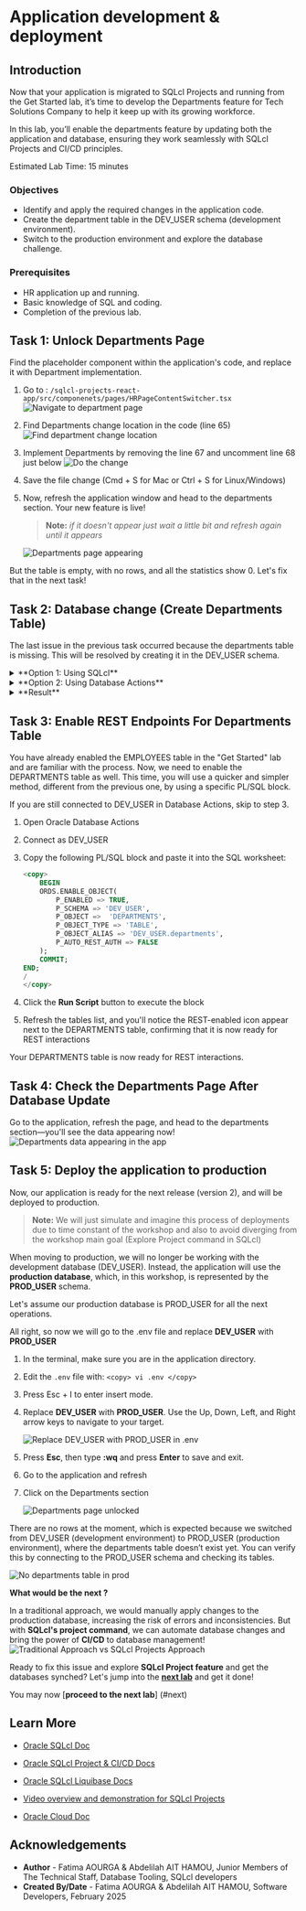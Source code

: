 # Application development & deployment

## Introduction

Now that your application is migrated to SQLcl Projects and running from the Get Started lab, it’s time to develop the Departments feature for Tech Solutions Company to help it keep up with its growing workforce.

In this lab, you’ll enable the departments feature by updating both the application and database, ensuring they work seamlessly with SQLcl Projects and CI/CD principles.

<!--![App dev deploy](./images/app-dev-deploy.png " ")-->

Estimated Lab Time: 15 minutes

### **Objectives**

* Identify and apply the required changes in the application code.
* Create the department table in the DEV_USER schema (development environment).
* Switch to the production environment and explore the database challenge.

### **Prerequisites**

* HR application up and running.
* Basic knowledge of SQL and coding.
* Completion of the previous lab.

## Task 1: Unlock Departments Page

Find the placeholder component within the application's code, and replace it with Department implementation.

1. Go to : `/sqlcl-projects-react-app/src/componenets/pages/HRPageContentSwitcher.tsx`
    ![Navigate to department page](./images/navigate-to-hr-page-content-switcher.png " ")

2. Find Departments change location in the code (line 65)
    ![Find department change location](./images/find-change-location.png " ")

3. Implement Departments by removing the line 67 and uncomment line 68 just below
    ![Do the change](./images/department-feature-implemented.png " ")

4. Save the file change (Cmd + S for Mac or Ctrl + S for Linux/Windows)

5. Now, refresh the application window and head to the departments section. Your new feature is live!

    >**Note:** *if it doesn't appear just wait a little bit and refresh again until it appears*

    ![Departments page appearing](./images/departments-page-unlocked.png " ")

But the table is empty, with no rows, and all the statistics show 0. Let's fix that in the next task!

## Task 2: Database change (Create Departments Table)

The last issue in the previous task occurred because the departments table is missing. This will be resolved by creating it in the DEV_USER schema.

<details><summary>**Option 1: Using SQLcl**</summary>

1. Go to the application folder in the left side and double click on the **scripts** folder

    ![Scripts folder](./images/scripts-folder.png " ")

2. Double click on departments_table.sql to see the table ddl and data to insert

    ![Departments ddl and data](./images/departments-table.png " ")

<!--![Departments ddl and data](./images/departments-table2.png " ")-->

3. Connect to DEV_USER in SQLcl then execute the previous sql file, starting by the ddl then the inserts.

    >**Note:** Make sure you are in the scripts directory before executing the sql file in SQLcl.

    ```sql
    <copy>
        cd /home/oracle/assets/workshops/sqlcl-projects-react-app/scripts/
    </copy>
    ```

    ```sql
    <copy>
        @departments_table.sql
    </copy>
    ```

    ![Departments ddl and data executed](./images/departments-table-executed.png " ")

</details>

<details><summary>**Option 2: Using Database Actions**</summary>

1. Open to Database Actions
2. Connect as DEV_USER
3. Copy all the content of `departments-table.sql` file, then past it in the worksheet there and click on the run script button

    ![Run departments ddl in database actions](./images/run-departments-table-database-actions.png " ")

</details>

<details><summary>**Result**</summary>

The table is created and data inserted in now, so the data should appear now in the Departments page. Refresh the app to check.

<details><summary>***Check ...***</summary>

**Oops!** It doesn’t appear yet!

![Departments page unlocked](./images/departments-page-unlocked.png " ")

This is expected because the ***REST*** endpoint for the table hasn’t been enabled yet.

Don’t worry, we’ll easily configure it in the next task using ***ORDS***, which simplifies the process.
</details>

</details>

## Task 3: Enable REST Endpoints For Departments Table

<!--You already enabled the employees table in the get stated lab and know how to do that, now we need enable the departments table as well. This time you will use an other more easy way to enable it quickly different from the first way, just using a specific PL/SQL block.-->
You have already enabled the EMPLOYEES table in the "Get Started" lab and are familiar with the process. Now, we need to enable the DEPARTMENTS table as well. This time, you will use a quicker and simpler method, different from the previous one, by using a specific PL/SQL block.

If you are still connected to DEV_USER in Database Actions, skip to step 3.

1. Open Oracle Database Actions
2. Connect as DEV_USER
3. Copy the following PL/SQL block and paste it into the SQL worksheet:

    ```sql
    <copy>
        BEGIN
        ORDS.ENABLE_OBJECT(
            P_ENABLED => TRUE,
            P_SCHEMA => 'DEV_USER',
            P_OBJECT =>  'DEPARTMENTS',
            P_OBJECT_TYPE => 'TABLE',
            P_OBJECT_ALIAS => 'DEV_USER.departments',
            P_AUTO_REST_AUTH => FALSE
        );
        COMMIT;
    END;
    /
    </copy>
    ```

4. Click the **Run Script** button to execute the block
    <!--![Copy and past the PL/SQL block to the sql worksheet](./images/rest-enable-.png " ")-->
5. Refresh the tables list, and you'll notice the REST-enabled icon appear next to the DEPARTMENTS table, confirming that it is now ready for REST interactions
    <!--![The REST enabled icon appears](./images/rest-enable-icon-for-departments.png " ")-->

Your DEPARTMENTS table is now ready for REST interactions.
<!--
3. Select **Tables**, right-click on **`DEPARTMENTS`**, choose **REST**, and then click **Enable**
    ![Enable ORDS Endpoint For Departments Table](./images/enable-ords-for-departments.png " ")
4. Click **Enable** at the bottom right
    ![REST Enable Object](./images/rest-enable-object.png " ")
5. The **DEPARTMENTS** table is **REST enabled** now
    ![Departments REST Enabled](./images/departments-rest-enabled.png " ")-->

## Task 4: Check the Departments Page After Database Update

Go to the application, refresh the page, and head to the departments section—you'll see the data appearing now!
![Departments data appearing in the app](./images/departments-data-appearing-in-the-app.png " ")

## Task 5: Deploy the application to production

Now, our application is ready for the next release (version 2), and will be deployed to production.

>**Note:** We will just simulate and imagine this process of deployments due to time constant of the workshop and also to avoid diverging from the workshop main goal (Explore Project command in SQLcl)

When moving to production, we will no longer be working with the development database (DEV\_USER). Instead, the application will use the **production database**, which, in this workshop, is represented by the **PROD\_USER** schema.

Let's assume our production database is PROD_USER for all the next operations.

All right, so now we will go to the .env file and replace **DEV\_USER** with **PROD\_USER**

1. In the terminal, make sure you are in the application directory.

2. Edit the `.env` file with:
        ```
        <copy>
            vi .env
        </copy>
        ```

3. Press Esc + I to enter insert mode.

4. Replace **DEV\_USER** with **PROD\_USER**. Use the Up, Down, Left, and Right arrow keys to navigate to your target.

    ![Replace DEV_USER with PROD_USER in .env](./images/replace-dev-to-prod-user.png " ")

5. Press **Esc**, then type **:wq** and press **Enter** to save and exit.

6. Go to the application and refresh

7. Click on the Departments section

    ![Departments page unlocked](./images/departments-page-unlocked.png " ")

There are no rows at the moment, which is expected because we switched from DEV\_USER (development environment) to PROD\_USER (production environment), where the departments table doesn’t exist yet. You can verify this by connecting to the PROD_USER schema and checking its tables.

![No departments table in prod](./images/show-prod-tables.png " ")

**What would be the next ?**

In a traditional approach, we would manually apply changes to the production database, increasing the risk of errors and inconsistencies. But with **SQLcl's project command**, we can automate database changes and bring the power of **CI/CD** to database management!
![Traditional Approach vs SQLcl Projects Approach](./images/traditional-approach-vs-projects.png " ")

Ready to fix this issue and explore **SQLcl Project feature** and get the databases synched? Let's jump into the [**next lab**](#next) and get it done!

You may now [**proceed to the next lab**] (#next)

<!--Let's fix this issue and dive into SQLcl Projects in the next lab!-->

## Learn More

* [Oracle SQLcl Doc](https://docs.oracle.com/en/database/oracle/sql-developer-command-line/24.3/sqcug/working-sqlcl.html)
* [Oracle SQLcl Project & CI/CD Docs](https://docs.oracle.com/en/database/oracle/sql-developer-command-line/24.3/sqcug/database-application-ci-cd.html#GUID-6A942F42-A365-4FF2-9D05-6DC2A0740D24)
* [Oracle SQLcl Liquibase Docs](https://docs.oracle.com/en/database/oracle/sql-developer-command-line/24.3/sqcug/using-liquibase.html)
* [Video overview and demonstration for SQLcl Projects](https://youtu.be/qCc-f24HLCU?si=3z-aRBdzu_QhixJ9&t=182)

* [Oracle Cloud Doc](https://www.oracle.com/cloud/)

## Acknowledgements

* **Author** - Fatima AOURGA & Abdelilah AIT HAMOU, Junior Members of The Technical Staff, Database Tooling, SQLcl developers
* **Created By/Date** - Fatima AOURGA & Abdelilah AIT HAMOU, Software Developers, February 2025